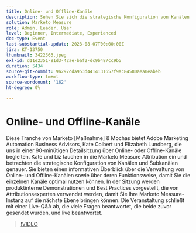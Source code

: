 ```yaml
---
title: Online- und Offline-Kanäle
description: Sehen Sie sich die strategische Konfiguration von Kanälen und Subkanälen, die informative Übersicht über das Online- und Offline-Kanal-Management, die Funktionsweise der Kanäle und die Präsentation produktinterner Demonstrationen und Best Practices von Attributionsexperten an.
solution: Marketo Measure
role: Admin, Leader, User
level: Beginner, Intermediate, Experienced
doc-type: Event
last-substantial-update: 2023-08-07T00:00:00Z
jira: KT-13750
thumbnail: 3422363.jpeg
exl-id: d11e2351-81d3-42ae-baf2-dc9b487cc9b5
duration: 5434
source-git-commit: 9a297cda953d4414131657f9ac84580aea0eabeb
workflow-type: tm+mt
source-wordcount: '162'
ht-degree: 0%

---
```


# Online- und Offline-Kanäle

Diese Tranche von Marketo [Maßnahme] &amp; Mochas bietet Adobe Marketing Automation Business Advisors, Kate Colbert und Elizabeth Lundberg, die uns in einer 90-minütigen Detailsitzung über Online- oder Offline-Kanäle begleiten. Kate und Liz tauchen in die Marketo Measure Attribution ein und betrachten die strategische Konfiguration von Kanälen und Subkanälen genauer. Sie bieten einen informativen Überblick über die Verwaltung von Online- und Offline-Kanälen sowie über deren Funktionsweise, damit Sie die einzelnen Kanäle optimal nutzen können. In der Sitzung werden produktinterne Demonstrationen und Best Practices vorgestellt, die von Attributionsexperten verwendet werden, damit Sie Ihre Marketo Measure-Instanz auf die nächste Ebene bringen können. Die Veranstaltung schließt mit einer Live-Q&amp;A ab, die viele Fragen beantwortet, die beide zuvor gesendet wurden, und live beantwortet.

>[!VIDEO](https://video.tv.adobe.com/v/3422363/?learn=on)
